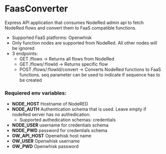 # FaasConverter

Express API application that consumes NodeRed admin api to fetch NodeRed flows and convert them to FaaS compatible functions.
* Supported FaaS platforms: Openwhisk
* Only function nodes are supported from NodeRed. All other nodes will be ignored
* 3 endpoints:
  * GET /flows -> Returns all flows from NodeRed
  * GET /flows/:flowId -> Returns specific flow
  * POST /flows/:flowId/convert -> Converts NodeRed functions to FaaS functions. seq parameter can be used to indicate if sequence has to be created

### Requiered env variables:
* **NODE_HOST** Hostname of NodeRED
* **NODE_AUTH** Authentication schema that is used. Leave empty if nodeRed server has no authedication. 
  * Supported authedication schemas: credentials
* **NODE_USER** username for credentials schema
* **NODE_PWD** password for credentials schema
* **OW_API_HOST** Openwhisk host name
* **OW_USER** Openwhisk username
* **OW_PWD** Openwhisk password
